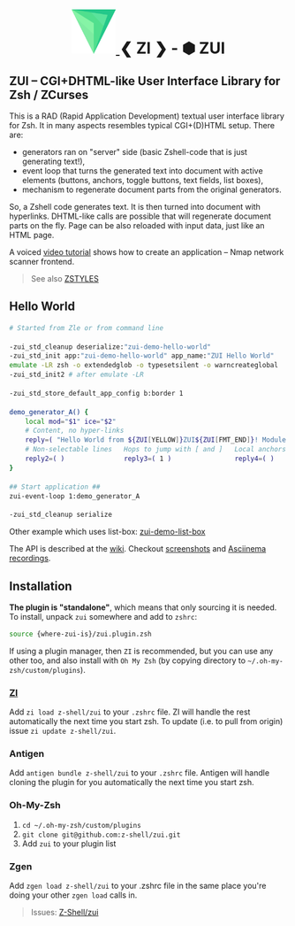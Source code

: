 <h1 align="center">
  <a href="https://github.com/z-shell/zi">
    <img src="https://github.com/z-shell/zi/raw/main/docs/images/logo.svg" alt="Logo" width="80" height="80" />
  </a>
❮ ZI ❯ - ⬢ ZUI
</h1>

## ZUI – CGI+DHTML-like User Interface Library for Zsh / ZCurses

This is a RAD (Rapid Application Development) textual user interface library for Zsh. It in many aspects resembles typical CGI+(D)HTML setup. There are:

- generators ran on "server" side (basic Zshell-code that is just generating text!),
- event loop that turns the generated text into document with active elements (buttons, anchors, toggle buttons, text fields, list boxes),
- mechanism to regenerate document parts from the original generators.

So, a Zshell code generates text. It is then turned into document with hyperlinks. DHTML-like calls are possible that will regenerate document parts on the fly. Page can be also reloaded with input data, just like an HTML page.

A voiced [video tutorial](https://youtu.be/TfZ8b_RS_Bg) shows how to create an application – Nmap network scanner frontend.

> See also [ZSTYLES](ZSTYLES.md)

## Hello World

```zsh
# Started from Zle or from command line

-zui_std_cleanup deserialize:"zui-demo-hello-world"
-zui_std_init app:"zui-demo-hello-world" app_name:"ZUI Hello World"
emulate -LR zsh -o extendedglob -o typesetsilent -o warncreateglobal
-zui_std_init2 # after emulate -LR

-zui_std_store_default_app_config b:border 1

demo_generator_A() {
    local mod="$1" ice="$2"
    # Content, no hyper-links
    reply=( "Hello World from ${ZUI[YELLOW]}ZUI${ZUI[FMT_END]}! Module $mod, instance $ice." )
    # Non-selectable lines   Hops to jump with [ and ]   Local anchors
    reply2=( )               reply3=( 1 )                reply4=( )
}

## Start application ##
zui-event-loop 1:demo_generator_A

-zui_std_cleanup serialize
```

Other example which uses list-box: [zui-demo-list-box](https://github.com/z-shell/zui/blob/main/demos/zui-demo-list-boxes)

The API is described at the [wiki](https://github.com/z-shell/zui/wiki). Checkout [screenshots](https://github.com/z-shell/zui/wiki/Screenshots)
and [Asciinema recordings](https://github.com/z-shell/zui/wiki/Asciinema).

## Installation

**The plugin is "standalone"**, which means that only sourcing it is needed. To install, unpack `zui` somewhere and add to `zshrc`:

```zsh
source {where-zui-is}/zui.plugin.zsh
```

If using a plugin manager, then `ZI` is recommended, but you can use any other too, and also install with `Oh My Zsh` (by copying directory to `~/.oh-my-zsh/custom/plugins`).

### [ZI](https://github.com/z-shell/zi)

Add `zi load z-shell/zui` to your `.zshrc` file. ZI will handle the rest automatically the next time you start zsh. To update (i.e. to pull from origin) issue `zi update z-shell/zui`.

### Antigen

Add `antigen bundle z-shell/zui` to your `.zshrc` file. Antigen will handle cloning the plugin for you automatically the next time you start zsh.

### Oh-My-Zsh

1. `cd ~/.oh-my-zsh/custom/plugins`
2. `git clone git@github.com:z-shell/zui.git`
3. Add `zui` to your plugin list

### Zgen

Add `zgen load z-shell/zui` to your .zshrc file in the same place you're doing your other `zgen load` calls in.

> Issues: [Z-Shell/zui](https://github.com/z-shell/zui/issues)
